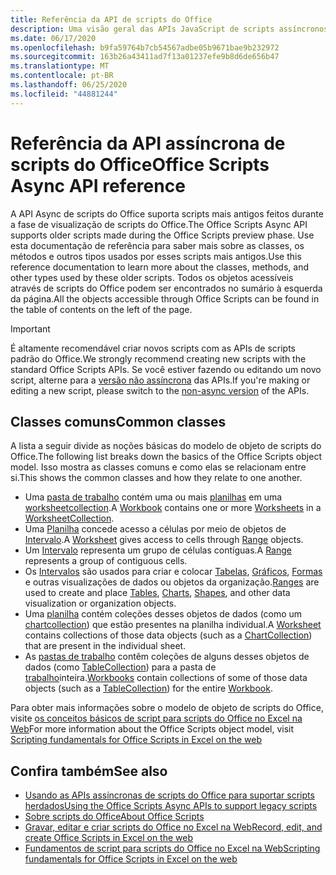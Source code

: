 ```yaml
---
title: Referência da API de scripts do Office
description: Uma visão geral das APIs JavaScript de scripts assíncronos do Office.
ms.date: 06/17/2020
ms.openlocfilehash: b9fa59764b7cb54567adbe05b9671bae9b232972
ms.sourcegitcommit: 163b26a43411ad7f13a01237efe9b8d6de656b47
ms.translationtype: MT
ms.contentlocale: pt-BR
ms.lasthandoff: 06/25/2020
ms.locfileid: "44881244"
---
```

# <a name="office-scripts-async-api-reference"></a><span data-ttu-id="7e098-103">Referência da API assíncrona de scripts do Office</span><span class="sxs-lookup"><span data-stu-id="7e098-103">Office Scripts Async API reference</span></span>

<span data-ttu-id="7e098-104">A API Async de scripts do Office suporta scripts mais antigos feitos durante a fase de visualização de scripts do Office.</span><span class="sxs-lookup"><span data-stu-id="7e098-104">The Office Scripts Async API supports older scripts made during the Office Scripts preview phase.</span></span> <span data-ttu-id="7e098-105">Use esta documentação de referência para saber mais sobre as classes, os métodos e outros tipos usados por esses scripts mais antigos.</span><span class="sxs-lookup"><span data-stu-id="7e098-105">Use this reference documentation to learn more about the classes, methods, and other types used by these older scripts.</span></span> <span data-ttu-id="7e098-106">Todos os objetos acessíveis através de scripts do Office podem ser encontrados no sumário à esquerda da página.</span><span class="sxs-lookup"><span data-stu-id="7e098-106">All the objects accessible through Office Scripts can be found in the table of contents on the left of the page.</span></span>

> [!IMPORTANT]
> <span data-ttu-id="7e098-107">É altamente recomendável criar novos scripts com as APIs de scripts padrão do Office.</span><span class="sxs-lookup"><span data-stu-id="7e098-107">We strongly recommend creating new scripts with the standard Office Scripts APIs.</span></span> <span data-ttu-id="7e098-108">Se você estiver fazendo ou editando um novo script, alterne para a [versão não assíncrona](?view=office-scripts) das APIs.</span><span class="sxs-lookup"><span data-stu-id="7e098-108">If you're making or editing a new script, please switch to the [non-async version](?view=office-scripts) of the APIs.</span></span>

## <a name="common-classes"></a><span data-ttu-id="7e098-109">Classes comuns</span><span class="sxs-lookup"><span data-stu-id="7e098-109">Common classes</span></span>

<span data-ttu-id="7e098-110">A lista a seguir divide as noções básicas do modelo de objeto de scripts do Office.</span><span class="sxs-lookup"><span data-stu-id="7e098-110">The following list breaks down the basics of the Office Scripts object model.</span></span> <span data-ttu-id="7e098-111">Isso mostra as classes comuns e como elas se relacionam entre si.</span><span class="sxs-lookup"><span data-stu-id="7e098-111">This shows the common classes and how they relate to one another.</span></span>

- <span data-ttu-id="7e098-112">Uma [pasta de trabalho](/javascript/api/office-scripts/excel/excelscript.workbook) contém uma ou mais [planilhas](/javascript/api/office-scripts/excel/excelscript.worksheet) em uma [worksheetcollection](/javascript/api/office-scripts/excel/excelscript.worksheetcollection).</span><span class="sxs-lookup"><span data-stu-id="7e098-112">A [Workbook](/javascript/api/office-scripts/excel/excelscript.workbook) contains one or more [Worksheets](/javascript/api/office-scripts/excel/excelscript.worksheet) in a [WorksheetCollection](/javascript/api/office-scripts/excel/excelscript.worksheetcollection).</span></span>
- <span data-ttu-id="7e098-113">Uma [Planilha](/javascript/api/office-scripts/excel/excelscript.worksheet) concede acesso a células por meio de objetos de [Intervalo](/javascript/api/office-scripts/excel/excelscript.range).</span><span class="sxs-lookup"><span data-stu-id="7e098-113">A [Worksheet](/javascript/api/office-scripts/excel/excelscript.worksheet) gives access to cells through [Range](/javascript/api/office-scripts/excel/excelscript.range) objects.</span></span>
- <span data-ttu-id="7e098-114">Um [Intervalo](/javascript/api/office-scripts/excel/excelscript.range) representa um grupo de células contíguas.</span><span class="sxs-lookup"><span data-stu-id="7e098-114">A [Range](/javascript/api/office-scripts/excel/excelscript.range) represents a group of contiguous cells.</span></span>
- <span data-ttu-id="7e098-115">Os [Intervalos](/javascript/api/office-scripts/excel/excelscript.range) são usados para criar e colocar [Tabelas](/javascript/api/office-scripts/excel/excelscript.table), [Gráficos](/javascript/api/office-scripts/excel/excelscript.chart), [Formas](/javascript/api/office-scripts/excel/excelscript.shape) e outras visualizações de dados ou objetos da organização.</span><span class="sxs-lookup"><span data-stu-id="7e098-115">[Ranges](/javascript/api/office-scripts/excel/excelscript.range) are used to create and place [Tables](/javascript/api/office-scripts/excel/excelscript.table), [Charts](/javascript/api/office-scripts/excel/excelscript.chart), [Shapes](/javascript/api/office-scripts/excel/excelscript.shape), and other data visualization or organization objects.</span></span>
- <span data-ttu-id="7e098-116">Uma [planilha](/javascript/api/office-scripts/excel/excelscript.worksheet) contém coleções desses objetos de dados (como um [chartcollection](/javascript/api/office-scripts/excel/excelscript.chartcollection)) que estão presentes na planilha individual.</span><span class="sxs-lookup"><span data-stu-id="7e098-116">A [Worksheet](/javascript/api/office-scripts/excel/excelscript.worksheet) contains collections of those data objects (such as a [ChartCollection](/javascript/api/office-scripts/excel/excelscript.chartcollection)) that are present in the individual sheet.</span></span>
- <span data-ttu-id="7e098-117">As [pastas de trabalho](/javascript/api/office-scripts/excel/excelscript.workbook) contêm coleções de alguns desses objetos de dados (como [TableCollection](/javascript/api/office-scripts/excel/excelscript.tablecollection)) para a pasta de [trabalho](/javascript/api/office-scripts/excel/excelscript.workbook)inteira.</span><span class="sxs-lookup"><span data-stu-id="7e098-117">[Workbooks](/javascript/api/office-scripts/excel/excelscript.workbook) contain collections of some of those data objects (such as a [TableCollection](/javascript/api/office-scripts/excel/excelscript.tablecollection)) for the entire [Workbook](/javascript/api/office-scripts/excel/excelscript.workbook).</span></span>

<span data-ttu-id="7e098-118">Para obter mais informações sobre o modelo de objeto de scripts do Office, visite [os conceitos básicos de script para scripts do Office no Excel na Web](/office/dev/scripts/develop/scripting-fundamentals)</span><span class="sxs-lookup"><span data-stu-id="7e098-118">For more information about the Office Scripts object model, visit [Scripting fundamentals for Office Scripts in Excel on the web](/office/dev/scripts/develop/scripting-fundamentals)</span></span>

## <a name="see-also"></a><span data-ttu-id="7e098-119">Confira também</span><span class="sxs-lookup"><span data-stu-id="7e098-119">See also</span></span>

- [<span data-ttu-id="7e098-120">Usando as APIs assíncronas de scripts do Office para suportar scripts herdados</span><span class="sxs-lookup"><span data-stu-id="7e098-120">Using the Office Scripts Async APIs to support legacy scripts</span></span>](/office/dev/scripts/develop/excel-async-model)
- [<span data-ttu-id="7e098-121">Sobre scripts do Office</span><span class="sxs-lookup"><span data-stu-id="7e098-121">About Office Scripts</span></span>](/office/dev/scripts/overview/excel)
- [<span data-ttu-id="7e098-122">Gravar, editar e criar scripts do Office no Excel na Web</span><span class="sxs-lookup"><span data-stu-id="7e098-122">Record, edit, and create Office Scripts in Excel on the web</span></span>](/office/dev/scripts/tutorials/excel-tutorial)
- [<span data-ttu-id="7e098-123">Fundamentos de script para scripts do Office no Excel na Web</span><span class="sxs-lookup"><span data-stu-id="7e098-123">Scripting fundamentals for Office Scripts in Excel on the web</span></span>](/office/dev/scripts/develop/scripting-fundamentals)
